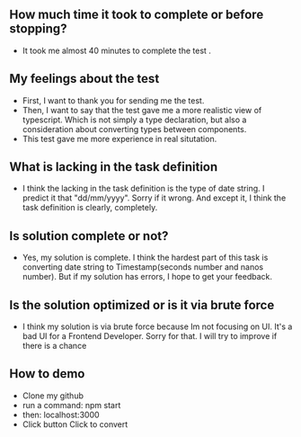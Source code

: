 ## How much time it took to complete or before stopping?
- It took me almost 40 minutes to complete the test .

## My feelings about the test
- First, I want to thank you for sending me the test.
- Then, I want to say that the test gave me a more realistic view of typescript. Which is not simply a type declaration, but also a consideration about converting types between components.
- This test gave me more experience in real situtation.

## What is lacking in the task definition
- I think the lacking in the task definition is the type of date string. I predict it that "dd/mm/yyyy". Sorry if it wrong. And except it, I think the task definition is clearly, completely.

## Is solution complete or not?
- Yes, my solution is complete. I think the hardest part of this task is converting date string to Timestamp(seconds number and nanos number). But if my solution has errors, I hope to get your feedback.

## Is the solution optimized or is it via brute force
- I think my solution is via brute force because Im not focusing on UI. It's a bad UI for a Frontend Developer. Sorry for that. I will try to improve if there is a chance

## How to demo
- Clone my github
- run a command: npm start
- then: localhost:3000
- Click button Click to convert